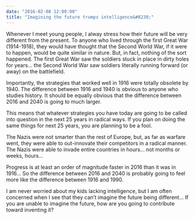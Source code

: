```yaml
---
date: "2016-02-08 12:00:00"
title: "Imagining the future trumps intelligence&#8230;"
---
```




Whenever I meet young people, I alway stress how their future will be very different from the present.
To anyone who lived through the first Great War (1914-1918), they would have thought that the Second World War, if it were to happen, would be quite similar in nature. But, in fact, nothing of the sort happened. The first Great War saw the soldiers stuck in place in dirty holes for years&hellip; the Second World War saw soldiers literally running forward (or away) on the battlefield.

Importantly, the strategies that worked well in 1916 were totally obsolete by 1940. The difference between 1916 and 1940 is obvious to anyone who studies history. It should be equally obvious that the difference between 2016 and 2040 is going to much larger.

This means that whatever strategies you have today are going to be called into question in the next 25 years in radical ways. If you plan on doing the same things for next 25 years, you are planning to be a fool.

The Nazis were not smarter than the rest of Europe, but, as far as warfare went, they were able to out-innovate their competitors in a radical manner. The Nazis were able to invade entire countries in hours&hellip; not months or weeks, hours&hellip;

Progress is at least an order of magnitude faster in 2016 than it was in 1916&hellip; So the difference between 2016 and 2040 is probably going to feel more like the difference between 1916 and 1990.

I am never worried about my kids lacking intelligence, but I am often concerned when I see that they can&rsquo;t imagine the future being different&hellip; If you are unable to imagine the future, how are you going to contribute toward inventing it?

